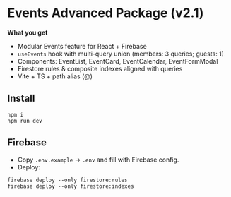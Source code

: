 
# Events Advanced Package (v2.1)

**What you get**
- Modular Events feature for React + Firebase
- `useEvents` hook with multi-query union (members: 3 queries; guests: 1)
- Components: EventList, EventCard, EventCalendar, EventFormModal
- Firestore rules & composite indexes aligned with queries
- Vite + TS + path alias (@)

## Install
```
npm i
npm run dev
```

## Firebase
- Copy `.env.example` → `.env` and fill with Firebase config.
- Deploy:
```
firebase deploy --only firestore:rules
firebase deploy --only firestore:indexes
```

